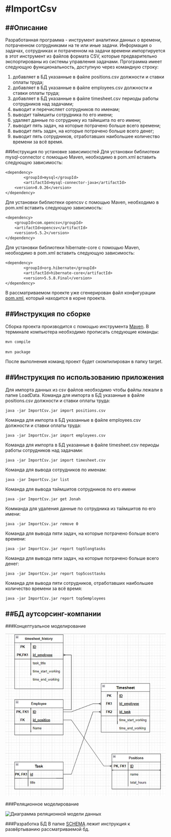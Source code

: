 #ImportCsv
==========

##Описание
----------

Разработанная программа - инструмент аналитики данных о времени, потраченном сотрудниками на те или иные задачи. Информация о задачах, сотрудниках и потраченном на задачи времени
импортируется в этот инструмент из файлов формата CSV, которые предварительно экспортированы из системы управления задачами.
Пргограмма имеет следующую функциональность, доступную через командную строку:
1) добавляет в БД указанные в файле positions.csv должности и ставки оплаты труда;
2) добавляет в БД указанные в файле employees.csv должности и ставки оплаты труда;
3) добавляет в БД указанные в файле timesheet.csv периоды работы сотрудников над задачами;
4) выводит и перечисляет сотрудников по именам;
5) выводит таймшиты сотрудника по его имени;
6) удаляет данные по сотруднику из таймшита по его имени;
7) выводит пять задач, на которые потрачено больше всего времени;
8) выводит пять задач, на которые потрачено больше всего денег;
9) выводит пять сотрудников, отработавших наибольшее количество времени за всё время.

##Инструкция по установке зависимостей
Для установки библиотеки mysql-connector с помощью Maven, необходимо в pom.xml вставить следующую зависимость:
 
```
<dependency>
      	<groupId>mysql</groupId>
      	<artifactId>mysql-connector-java</artifactId>
	<version>8.0.26</version>
</dependency>
```

Для установки библиотеки opencsv с помощью Maven, необходимо в pom.xml вставить следующую зависимость:

```
<dependency>
	<groupId>com.opencsv</groupId>
	<artifactId>opencsv</artifactId>
	<version>5.5.2</version>
</dependency>
```

Для установки библиотеки hibernate-core с помощью Maven, необходимо в pom.xml вставить следующую зависимость:

```
<dependency>
     	<groupId>org.hibernate</groupId>
     	<artifactId>hibernate-core</artifactId>
     	<version>5.5.8.Final</version>
</dependency>
```
В рассматриваемом проекте уже сгенерирован файл конфигурации [pom.xml](), который находится в корне проекта.

##Инструкция по сборке
-----------------------------------
Сборка проекта производится с помощью инструмента [Maven](https://maven.apache.org/). В терминале компьютера необходимо прописать следующие команды: 

```
mvn compile 

mvn package
```

После выполнения команд проект будет скомпилирован в папку target.

##Инструкция по использованию приложения
----------------------------------------

Для импорта данных из csv файлов необходимо чтобы файлы лежали в папке LoadData. 
Команда для импорта в БД указанные в файле positions.csv должности и ставки оплаты труда:

```
java -jar ImportCsv.jar import positions.csv
```

Команда для импорта в БД указанные в файле employees.csv должности и ставки оплаты труда:

```
java -jar ImportCsv.jar import employees.csv
```

Команда для импорта в БД указанные в файле timesheet.csv периоды работы сотрудников над задачами:

```
java -jar ImportCsv.jar import timesheet.csv
```

Команда для вывода сотрудников по именам:

```
java -jar ImportCsv.jar list
```

Команда для вывода таймшитов сотрудников по его имени

```
java -jar ImportCsv.jar get Jonah
```

Комманда для удаления данные по сотрудника из таймшитов по его имени:

```
java -jar ImportCsv.jar remove 0
```

Команда для вывода пяти задач, на которые потрачено больше всего времени:

```
java -jar ImportCsv.jar report top5longtasks
```

Команда для вывода пяти задач, на которые  потрачено больше всего денег:

```
java -jar ImportCsv.jar report top5costtasks
```

Команда для вывода пяти сотрудников, отработавших наибольшее количество времени за всё время:

```
java -jar ImportCsv.jar report top5employees
```

##БД аутсорсинг-компании
------------------------

###Концептуальное моделирование

![Диаграмма концептуальной модели данных](https://github.com/Sergey030520/ImportCsv/blob/0ef0a4808769bc108cb8454312a0cfd41864fe6c/SCHEMA/%D0%9A%D0%BE%D0%BD%D1%86%D0%B5%D0%BF%D1%82%D1%83%D0%B0%D0%BB%D1%8C%D0%BD%D0%B0%D1%8F%20%D0%B4%D0%B8%D0%B0%D0%B3%D1%80%D0%B0%D0%BC%D0%BC%D0%B0.jpg)

###Реляционное моделирование

![Диаграмма реляционной модели данных](Shttps://github.com/Sergey030520/ImportCsv/blob/c428a7fe2386b3a345488ca9bffef78dc11737dc/SCHEMA/diagram_relational_model.jpg)

###Разработка БД
В папке [SCHEMA](https://github.com/Sergey030520/ImportCsv/blob/0ef0a4808769bc108cb8454312a0cfd41864fe6c/SCHEMA/schema.sql) лежит инструкция к развёртыванию рассматриваемой бд.

